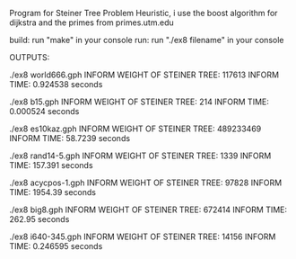 Program for Steiner Tree Problem Heuristic, i use the boost algorithm for dijkstra and the primes from primes.utm.edu

build: run "make" in your console
run: run "./ex8 filename" in your console

OUTPUTS:

./ex8 world666.gph 
INFORM WEIGHT OF STEINER TREE: 117613 
INFORM TIME: 0.924538 seconds




./ex8 b15.gph
INFORM WEIGHT OF STEINER TREE: 214
INFORM TIME: 0.000524 seconds


./ex8 es10kaz.gph
INFORM WEIGHT OF STEINER TREE: 489233469
INFORM TIME: 58.7239 seconds


./ex8 rand14-5.gph
INFORM WEIGHT OF STEINER TREE: 1339
INFORM TIME: 157.391 seconds


./ex8 acycpos-1.gph
INFORM WEIGHT OF STEINER TREE: 97828
INFORM TIME: 1954.39 seconds


./ex8 big8.gph
INFORM WEIGHT OF STEINER TREE: 672414
INFORM TIME: 262.95 seconds


./ex8 i640-345.gph
INFORM WEIGHT OF STEINER TREE: 14156
INFORM TIME: 0.246595 seconds
